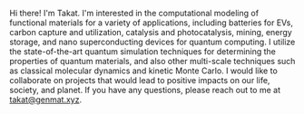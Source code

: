Hi there!
I'm Takat. I'm interested in the computational modeling of functional materials for a variety of applications, 
including batteries for EVs, carbon capture and utilization, catalysis and photocatalysis, mining, energy storage, and nano superconducting devices for quantum computing. 
I utilize the state-of-the-art quantum simulation techniques for determining the properties of quantum materials, and also other multi-scale techniques such as classical molecular dynamics and kinetic Monte Carlo. 
I would like to collaborate on projects that would lead to positive impacts on our life, society, and planet.
If you have any questions, please reach out to me at takat@genmat.xyz.

